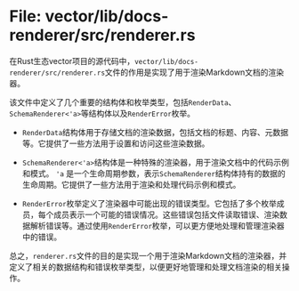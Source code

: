 # File: vector/lib/docs-renderer/src/renderer.rs

在Rust生态vector项目的源代码中，`vector/lib/docs-renderer/src/renderer.rs`文件的作用是实现了用于渲染Markdown文档的渲染器。

该文件中定义了几个重要的结构体和枚举类型，包括`RenderData`、`SchemaRenderer<'a>`等结构体以及`RenderError`枚举。

- `RenderData`结构体用于存储文档的渲染数据，包括文档的标题、内容、元数据等。它提供了一些方法用于设置和访问这些渲染数据。

- `SchemaRenderer<'a>`结构体是一种特殊的渲染器，用于渲染文档中的代码示例和模式。 `'a` 是一个生命周期参数，表示`SchemaRenderer`结构体持有的数据的生命周期。它提供了一些方法用于渲染和处理代码示例和模式。

- `RenderError`枚举定义了渲染器中可能出现的错误类型。它包括了多个枚举成员，每个成员表示一个可能的错误情况。这些错误包括文件读取错误、渲染数据解析错误等。通过使用`RenderError`枚举，可以更方便地处理和管理渲染器中的错误。

总之，`renderer.rs`文件的目的是实现一个用于渲染Markdown文档的渲染器，并定义了相关的数据结构和错误枚举类型，以便更好地管理和处理文档渲染的相关操作。

